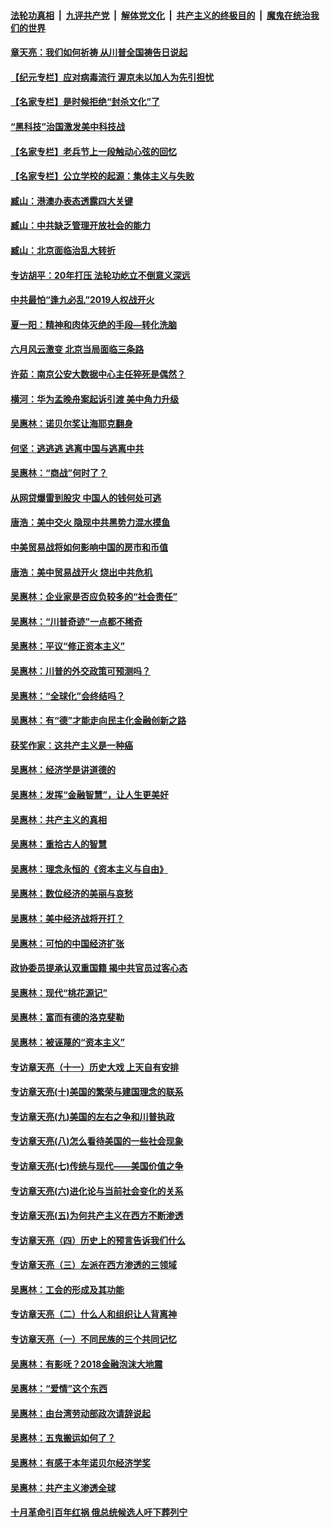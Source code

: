 

####  [法轮功真相](../../../../basic/blob/master/README.md?t=06261702) &nbsp;|&nbsp; [九评共产党](../../../../9ping.md/blob/master/README.md?t=06261702) &nbsp;|&nbsp; [解体党文化](../../../../jtdwh.md/blob/master/README.md?t=06261702)  &nbsp;|&nbsp; [共产主义的终极目的](../../../../gczydzjmd.md/blob/master/README.md?t=06261702) &nbsp;|&nbsp; [魔鬼在统治我们的世界](../../../../mgztzwmdsj.md/blob/master/README.md?t=06261702) 

#### [章天亮：我们如何祈祷 从川普全国祷告日说起](../pages/nsc423/n11944627.md?t=06261702) 

#### [【纪元专栏】应对病毒流行 渥京未以加人为先引担忧](../pages/nsc423/n11875714.md?t=06261702) 

#### [【名家专栏】是时候拒绝“封杀文化”了](../pages/nsc423/n11814093.md?t=06261702) 

#### [“黑科技”治国激发美中科技战](../pages/nsc423/n11638056.md?t=06261702) 

#### [【名家专栏】老兵节上一段触动心弦的回忆](../pages/nsc423/n11646016.md?t=06261702) 

#### [【名家专栏】公立学校的起源：集体主义与失败](../pages/nsc423/n11601833.md?t=06261702) 

#### [臧山：港澳办表态透露四大关键](../pages/nsc423/n11421628.md?t=06261702) 

#### [臧山：中共缺乏管理开放社会的能力](../pages/nsc423/n11407457.md?t=06261702) 

#### [臧山：北京面临治乱大转折](../pages/nsc423/n11406895.md?t=06261702) 

#### [专访胡平：20年打压 法轮功屹立不倒意义深远](../pages/nsc423/n11398800.md?t=06261702) 

#### [中共最怕“逢九必乱”2019人权战开火](../pages/nsc423/n11385248.md?t=06261702) 

#### [夏一阳：精神和肉体灭绝的手段—转化洗脑](../pages/nsc423/n11368250.md?t=06261702) 

#### [六月风云激变 北京当局面临三条路](../pages/nsc423/n11313668.md?t=06261702) 

#### [许茹：南京公安大数据中心主任猝死是偶然？](../pages/nsc423/n11064744.md?t=06261702) 

#### [横河：华为孟晚舟案起诉引渡 美中角力升级](../pages/nsc423/n11027230.md?t=06261702) 

#### [吴惠林：诺贝尔奖让海耶克翻身](../pages/nsc423/n10890049.md?t=06261702) 

#### [何坚：逃逃逃 逃离中国与逃离中共](../pages/nsc423/n10592891.md?t=06261702) 

#### [吴惠林：“商战”何时了？](../pages/nsc423/n10573558.md?t=06261702) 

#### [从网贷爆雷到股灾 中国人的钱何处可逃](../pages/nsc423/n10572800.md?t=06261702) 

#### [唐浩：美中交火 隐现中共黑势力混水摸鱼](../pages/nsc423/n10544040.md?t=06261702) 

#### [中美贸易战将如何影响中国的房市和币值](../pages/nsc423/n10543697.md?t=06261702) 

#### [唐浩：美中贸易战开火 烧出中共危机](../pages/nsc423/n10540126.md?t=06261702) 

#### [吴惠林：企业家是否应负较多的“社会责任”](../pages/nsc423/n10535022.md?t=06261702) 

#### [吴惠林：“川普奇迹”一点都不稀奇](../pages/nsc423/n10512808.md?t=06261702) 

#### [吴惠林：平议“修正资本主义”](../pages/nsc423/n10495724.md?t=06261702) 

#### [吴惠林：川普的外交政策可预测吗？](../pages/nsc423/n10462387.md?t=06261702) 

#### [吴惠林：“全球化”会终结吗？](../pages/nsc423/n10452838.md?t=06261702) 

#### [吴惠林：有“德”才能走向民主化金融创新之路](../pages/nsc423/n10432292.md?t=06261702) 

#### [获奖作家：这共产主义是一种癌](../pages/nsc423/n10431541.md?t=06261702) 

#### [吴惠林：经济学是讲道德的](../pages/nsc423/n10398014.md?t=06261702) 

#### [吴惠林：发挥“金融智慧”，让人生更美好](../pages/nsc423/n10375019.md?t=06261702) 

#### [吴惠林：共产主义的真相](../pages/nsc423/n10351394.md?t=06261702) 

#### [吴惠林：重拾古人的智慧](../pages/nsc423/n10337691.md?t=06261702) 

#### [吴惠林：理念永恒的《资本主义与自由》](../pages/nsc423/n10316274.md?t=06261702) 

#### [吴惠林：数位经济的美丽与哀愁](../pages/nsc423/n10292946.md?t=06261702) 

#### [吴惠林：美中经济战将开打？](../pages/nsc423/n10258825.md?t=06261702) 

#### [吴惠林：可怕的中国经济扩张](../pages/nsc423/n10219147.md?t=06261702) 

#### [政协委员提承认双重国籍 揭中共官员过客心态](../pages/nsc423/n10208809.md?t=06261702) 

#### [吴惠林：现代“桃花源记”](../pages/nsc423/n10185234.md?t=06261702) 

#### [吴惠林：富而有德的洛克斐勒](../pages/nsc423/n10142264.md?t=06261702) 

#### [吴惠林：被诬蔑的“资本主义”](../pages/nsc423/n10124816.md?t=06261702) 

#### [专访章天亮（十一）历史大戏 上天自有安排](../pages/nsc423/n10094905.md?t=06261702) 

#### [专访章天亮(十)美国的繁荣与建国理念的联系](../pages/nsc423/n10094899.md?t=06261702) 

#### [专访章天亮(九)美国的左右之争和川普执政](../pages/nsc423/n10094889.md?t=06261702) 

#### [专访章天亮(八)怎么看待美国的一些社会现象](../pages/nsc423/n10094857.md?t=06261702) 

#### [专访章天亮(七)传统与现代——美国价值之争](../pages/nsc423/n10093140.md?t=06261702) 

#### [专访章天亮(六)进化论与当前社会变化的关系](../pages/nsc423/n10092036.md?t=06261702) 

#### [专访章天亮(五)为何共产主义在西方不断渗透](../pages/nsc423/n10083620.md?t=06261702) 

#### [专访章天亮（四）历史上的预言告诉我们什么](../pages/nsc423/n10083606.md?t=06261702) 

#### [专访章天亮（三）左派在西方渗透的三领域](../pages/nsc423/n10081115.md?t=06261702) 

#### [吴惠林：工会的形成及其功能](../pages/nsc423/n10080633.md?t=06261702) 

#### [专访章天亮（二）什么人和组织让人背离神](../pages/nsc423/n10076637.md?t=06261702) 

#### [专访章天亮（一）不同民族的三个共同记忆](../pages/nsc423/n10074188.md?t=06261702) 

#### [吴惠林：有影呒？2018金融泡沫大地震](../pages/nsc423/n10040534.md?t=06261702) 

#### [吴惠林：“爱情”这个东西](../pages/nsc423/n10019423.md?t=06261702) 

#### [吴惠林：由台湾劳动部政次请辞说起](../pages/nsc423/n9979679.md?t=06261702) 

#### [吴惠林：五鬼搬运如何了？](../pages/nsc423/n9925338.md?t=06261702) 

#### [吴惠林：有感于本年诺贝尔经济学奖](../pages/nsc423/n9871883.md?t=06261702) 

#### [吴惠林：共产主义渗透全球](../pages/nsc423/n9812748.md?t=06261702) 

#### [十月革命引百年红祸 俄总统候选人吁下葬列宁](../pages/nsc423/n9810182.md?t=06261702) 

